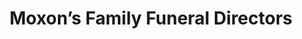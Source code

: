 ---
title: "Moxon’s Family Funeral Directors"
url: /hull/moxons-family-funeral-directors/
shop: Bestattungen
---